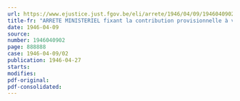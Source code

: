 ```yaml
---
url: https://www.ejustice.just.fgov.be/eli/arrete/1946/04/09/1946040902/justel
title-fr: "ARRETE MINISTERIEL fixant la contribution provisionnelle à verser au Conseil professionnel de l'industrie du verre en liquidation"
date: 1946-04-09
source:
number: 1946040902
page: 888888
case: 1946-04-09/02
publication: 1946-04-27
starts:
modifies:
pdf-original:
pdf-consolidated:
---
```


